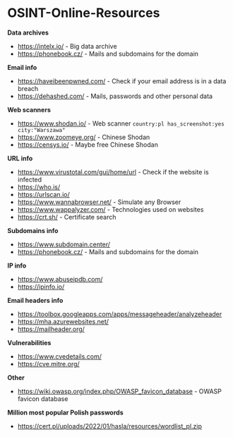 # OSINT-Online-Resources
<strong>Data archives</strong>
- https://intelx.io/ - Big data archive
- https://phonebook.cz/ - Mails and subdomains for the domain

<strong>Email info</strong>
- https://haveibeenpwned.com/ - Check if your email address is in a data breach
- https://dehashed.com/ - Mails, passwords and other personal data

<strong>Web scanners</strong>
- https://www.shodan.io/ - Web scanner <code>country:pl has_screenshot:yes city:"Warszawa"</code>
- https://www.zoomeye.org/ - Chinese Shodan
- https://censys.io/ - Maybe free Chinese Shodan

<strong>URL info</strong>
- https://www.virustotal.com/gui/home/url - Check if the website is infected
- https://who.is/
- https://urlscan.io/
- https://www.wannabrowser.net/ - Simulate any Browser
- https://www.wappalyzer.com/ - Technologies used on websites
- https://crt.sh/ - Certificate search

<strong>Subdomains info</strong>
- https://www.subdomain.center/
- https://phonebook.cz/ - Mails and subdomains for the domain

<strong>IP info</strong>
- https://www.abuseipdb.com/
- https://ipinfo.io/

<strong>Email headers info</strong>
- https://toolbox.googleapps.com/apps/messageheader/analyzeheader
- https://mha.azurewebsites.net/
- https://mailheader.org/

<strong>Vulnerabilities</strong>
- https://www.cvedetails.com/
- https://cve.mitre.org/

<strong>Other</strong>
- https://wiki.owasp.org/index.php/OWASP_favicon_database - OWASP favicon database

<strong>Million most popular Polish passwords</strong>
- https://cert.pl/uploads/2022/01/hasla/resources/wordlist_pl.zip
